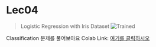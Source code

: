 # Lec04
> Logistic Regression with Iris Dataset
![Trained](train.gif)

Classification 문제를 풀어보아요
Colab Link: [여기를 클릭하시오](https://colab.research.google.com/github/HanyangTechAI/2021-HAI-Lecture/blob/main/Lec04_Logistic_Regression/Lab04_Logistic_Regression_with_iris.ipynb)
